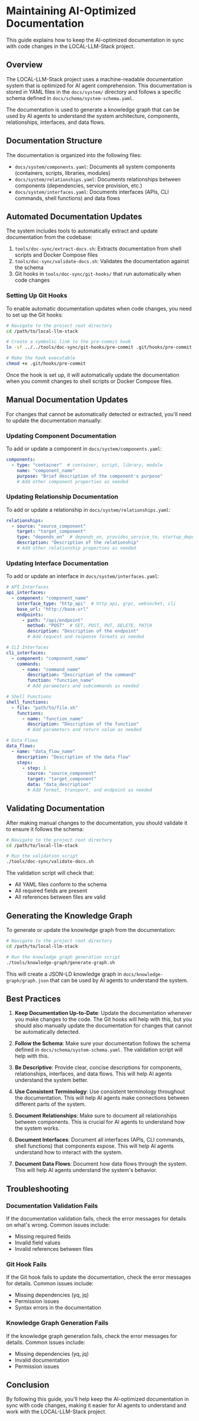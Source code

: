 # Maintaining AI-Optimized Documentation

This guide explains how to keep the AI-optimized documentation in sync with code changes in the LOCAL-LLM-Stack project.

## Overview

The LOCAL-LLM-Stack project uses a machine-readable documentation system that is optimized for AI agent comprehension. This documentation is stored in YAML files in the `docs/system/` directory and follows a specific schema defined in `docs/schema/system-schema.yaml`.

The documentation is used to generate a knowledge graph that can be used by AI agents to understand the system architecture, components, relationships, interfaces, and data flows.

## Documentation Structure

The documentation is organized into the following files:

- `docs/system/components.yaml`: Documents all system components (containers, scripts, libraries, modules)
- `docs/system/relationships.yaml`: Documents relationships between components (dependencies, service provision, etc.)
- `docs/system/interfaces.yaml`: Documents interfaces (APIs, CLI commands, shell functions) and data flows

## Automated Documentation Updates

The system includes tools to automatically extract and update documentation from the codebase:

1. `tools/doc-sync/extract-docs.sh`: Extracts documentation from shell scripts and Docker Compose files
2. `tools/doc-sync/validate-docs.sh`: Validates the documentation against the schema
3. Git hooks in `tools/doc-sync/git-hooks/` that run automatically when code changes

### Setting Up Git Hooks

To enable automatic documentation updates when code changes, you need to set up the Git hooks:

```bash
# Navigate to the project root directory
cd /path/to/local-llm-stack

# Create a symbolic link to the pre-commit hook
ln -sf ../../tools/doc-sync/git-hooks/pre-commit .git/hooks/pre-commit

# Make the hook executable
chmod +x .git/hooks/pre-commit
```

Once the hook is set up, it will automatically update the documentation when you commit changes to shell scripts or Docker Compose files.

## Manual Documentation Updates

For changes that cannot be automatically detected or extracted, you'll need to update the documentation manually:

### Updating Component Documentation

To add or update a component in `docs/system/components.yaml`:

```yaml
components:
  - type: "container"  # container, script, library, module
    name: "component_name"
    purpose: "Brief description of the component's purpose"
    # Add other component properties as needed
```

### Updating Relationship Documentation

To add or update a relationship in `docs/system/relationships.yaml`:

```yaml
relationships:
  - source: "source_component"
    target: "target_component"
    type: "depends_on"  # depends_on, provides_service_to, startup_dependency, runtime_dependency, configuration_dependency
    description: "Description of the relationship"
    # Add other relationship properties as needed
```

### Updating Interface Documentation

To add or update an interface in `docs/system/interfaces.yaml`:

```yaml
# API Interfaces
api_interfaces:
  - component: "component_name"
    interface_type: "http_api"  # http_api, grpc, websocket, cli
    base_url: "http://base.url"
    endpoints:
      - path: "/api/endpoint"
        method: "POST"  # GET, POST, PUT, DELETE, PATCH
        description: "Description of the endpoint"
        # Add request and response formats as needed

# CLI Interfaces
cli_interfaces:
  - component: "component_name"
    commands:
      - name: "command_name"
        description: "Description of the command"
        function: "function_name"
        # Add parameters and subcommands as needed

# Shell Functions
shell_functions:
  - file: "path/to/file.sh"
    functions:
      - name: "function_name"
        description: "Description of the function"
        # Add parameters and return value as needed

# Data Flows
data_flows:
  - name: "data_flow_name"
    description: "Description of the data flow"
    steps:
      - step: 1
        source: "source_component"
        target: "target_component"
        data: "data_description"
        # Add format, transport, and endpoint as needed
```

## Validating Documentation

After making manual changes to the documentation, you should validate it to ensure it follows the schema:

```bash
# Navigate to the project root directory
cd /path/to/local-llm-stack

# Run the validation script
./tools/doc-sync/validate-docs.sh
```

The validation script will check that:
- All YAML files conform to the schema
- All required fields are present
- All references between files are valid

## Generating the Knowledge Graph

To generate or update the knowledge graph from the documentation:

```bash
# Navigate to the project root directory
cd /path/to/local-llm-stack

# Run the knowledge graph generation script
./tools/knowledge-graph/generate-graph.sh
```

This will create a JSON-LD knowledge graph in `docs/knowledge-graph/graph.json` that can be used by AI agents to understand the system.

## Best Practices

1. **Keep Documentation Up-to-Date**: Update the documentation whenever you make changes to the code. The Git hooks will help with this, but you should also manually update the documentation for changes that cannot be automatically detected.

2. **Follow the Schema**: Make sure your documentation follows the schema defined in `docs/schema/system-schema.yaml`. The validation script will help with this.

3. **Be Descriptive**: Provide clear, concise descriptions for components, relationships, interfaces, and data flows. This will help AI agents understand the system better.

4. **Use Consistent Terminology**: Use consistent terminology throughout the documentation. This will help AI agents make connections between different parts of the system.

5. **Document Relationships**: Make sure to document all relationships between components. This is crucial for AI agents to understand how the system works.

6. **Document Interfaces**: Document all interfaces (APIs, CLI commands, shell functions) that components expose. This will help AI agents understand how to interact with the system.

7. **Document Data Flows**: Document how data flows through the system. This will help AI agents understand the system's behavior.

## Troubleshooting

### Documentation Validation Fails

If the documentation validation fails, check the error messages for details on what's wrong. Common issues include:

- Missing required fields
- Invalid field values
- Invalid references between files

### Git Hook Fails

If the Git hook fails to update the documentation, check the error messages for details. Common issues include:

- Missing dependencies (yq, jq)
- Permission issues
- Syntax errors in the documentation

### Knowledge Graph Generation Fails

If the knowledge graph generation fails, check the error messages for details. Common issues include:

- Missing dependencies (yq, jq)
- Invalid documentation
- Permission issues

## Conclusion

By following this guide, you'll help keep the AI-optimized documentation in sync with code changes, making it easier for AI agents to understand and work with the LOCAL-LLM-Stack project.